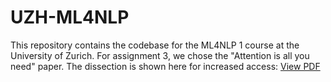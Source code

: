 # UZH-ML4NLP

This repository contains the codebase for the ML4NLP 1 course at the University of Zurich. For assignment 3, we chose the "Attention is all you need" paper. The dissection is shown here for increased access: [View PDF](Ex3/Omkar-Aiqi-A3.pdf)
